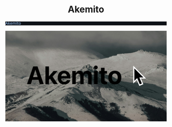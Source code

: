 # <h1 align="center"> Akemito </h1>

![typewriter](https://github.com/osvajac0/akemito/blob/main/typewriter.gif)

![banner](https://github.com/osvajac0/akemito/blob/main/banner.png)

